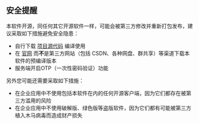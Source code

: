 ## 安全提醒

本软件开源，同任何其它开源软件一样，可能会被第三方修改并重新打包发布，建议采取如下措施避免安全隐患：

- 自行下载 [项目源代码](https://github.com/tlslink/anylink-client) 编译使用
- 在 [官网]() 而**不**是第三方网站（包括 CSDN、各种网盘、群共享）等渠道下载本软件的预编译版本
- 服务端开启OTP（一次性密码验证）功能

另外您可能还需要采取如下措施：

- 在企业应用中不使用包括本软件在内的任何开源客户端，因为它们都存在被第三方滥用的风险
- 在企业应用中不使用破解版、绿色版等盗版软件，因为它们都有可能被第三方植入木马病毒而造成财产损失

